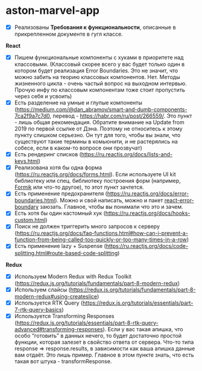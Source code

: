 # aston-marvel-app

- [x]  Реализованы **Требования к функциональности**, описанные в прикрепленном документе в гугл классе.

**React**

- [x]  Пишем функциональные компоненты c хуками в приоритете над классовыми. (Классовый скорее всего у вас будет только один в котором будет реализация Error Boundaries. Это не значит, что можно забить на теорию классовых компонентов. Нет. Методы жизненного цикла - очень частый вопрос на выходном интервью. Прочую инфу по классовым компонентам тоже стоит пропустить через себя и усвоить)
- [x]  Есть разделение на умные и глупые компоненты (https://medium.com/@dan_abramov/smart-and-dumb-components-7ca2f9a7c7d0, перевод - https://habr.com/ru/post/266559/. Это пункт - лишь общая рекомендация. Обратите внимание на Update from 2019 по первой ссылке от Дэна. Поэтому не относитесь к этому пункту слишком серьезно. Он тут для того, чтобы вы знали, что существуют такие термины в комьюнити, и не растерялись на собесе, если в каком-то вопросе они прозвучат)
- [x]  Есть рендеринг списков (https://ru.reactjs.org/docs/lists-and-keys.html)
- [x]  Реализована хотя бы одна форма (https://ru.reactjs.org/docs/forms.html). Если используете UI kit библиотеку или спец. библиотеку построения форм (например, [Formik](https://formik.org/) или что-то другое), то этот пункт зачтется.
- [x]  Есть применение предохранителя (https://ru.reactjs.org/docs/error-boundaries.html). Можно и свой написать, можно и пакет [react-error-boundary](https://www.npmjs.com/package/react-error-boundary) заюзать. Главное, чтобы вы понимали что это и зачем.
- [x]  Есть хотя бы один кастомный хук (https://ru.reactjs.org/docs/hooks-custom.html)
- [x]  Поиск не должен триггерить много запросов к серверу (https://ru.reactjs.org/docs/faq-functions.html#how-can-i-prevent-a-function-from-being-called-too-quickly-or-too-many-times-in-a-row)
- [x]  Есть применение lazy + Suspense (https://ru.reactjs.org/docs/code-splitting.html#route-based-code-splitting)

**Redux**

- [x]  Используем Modern Redux with Redux Toolkit (https://redux.js.org/tutorials/fundamentals/part-8-modern-redux)
- [x]  Используем слайсы (https://redux.js.org/tutorials/fundamentals/part-8-modern-redux#using-createslice)
- [x]  Используется RTK Query (https://redux.js.org/tutorials/essentials/part-7-rtk-query-basics)
- [x]  Используется Transforming Responses (https://redux.js.org/tutorials/essentials/part-8-rtk-query-advanced#transforming-responses). Если у вас такая апишка, что особо “готовить” в данных нечего, то будет достаточно простой функции, которая залезет в свойство ответа от сервера. Что-то типа response ⇒ response.results, в зависимости как ваша апишка данные вам отдаёт. Это лишь пример. Главное в этом пункте знать, что есть такая вот штука - transformResponse.
